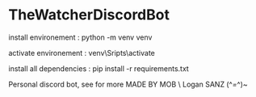 # TheWatcherDiscordBot

install environement : python -m venv venv

activate environement : venv\Sripts\activate

install all dependencies : pip install -r requirements.txt


Personal discord bot, see for more
MADE BY MOB \ Logan SANZ (^*=*^)~